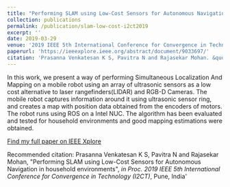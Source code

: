 ```yaml
---
title: "Performing SLAM using Low-Cost Sensors for Autonomous Navigation in household environments"
collection: publications
permalink: /publication/slam-low-cost-i2ct2019
excerpt: ''
date: 2019-03-29
venue: '2019 IEEE 5th International Conference for Convergence in Technology (I2CT)'
paperurl: 'https://ieeexplore.ieee.org/abstract/document/9033697/'
citation: 'Prasanna Venkatesan K S, Pavitra N and Rajasekar Mohan. &quot;Performing SLAM using Low-Cost Sensors for Autonomous Navigation in household environments.&quot; <i>in Proc. 2019 IEEE 5th International Conference for Convergence in Technology (I2CT)</i>, Pune, India'
---
```

In this work, we present a way of performing Simultaneous Localization And Mapping on a mobile robot using an array of ultrasonic sensors as a low cost alternative to laser rangefinders(LIDAR) and RGB-D Cameras. The mobile robot captures information around it using ultrasonic sensor ring, and creates a map with position data obtained from the encoders of motors. The robot runs using ROS on a Intel NUC. The algorithm has been evaluated and tested for household environments and good mapping estimations were obtained.

[Find my full paper on IEEE Xplore](https://ieeexplore.ieee.org/abstract/document/9033697/)

Recommended citation: Prasanna Venkatesan K S, Pavitra N and Rajasekar Mohan, "Performing SLAM using Low-Cost Sensors for Autonomous Navigation in household environments", <i>in Proc. 2019 IEEE 5th International Conference for Convergence in Technology (I2CT)</i>, Pune, India'